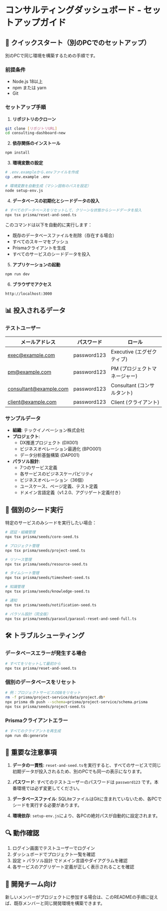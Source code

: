 # コンサルティングダッシュボード - セットアップガイド

## 🚀 クイックスタート（別のPCでのセットアップ）

別のPCで同じ環境を構築するための手順です。

### 前提条件
- Node.js 18以上
- npm または yarn
- Git

### セットアップ手順

1. **リポジトリのクローン**
```bash
git clone [リポジトリURL]
cd consulting-dashboard-new
```

2. **依存関係のインストール**
```bash
npm install
```

3. **環境変数の設定**
```bash
# .env.exampleから.envファイルを作成
cp .env.example .env

# 環境変数を自動生成（マシン固有のパスを設定）
node setup-env.js
```

4. **データベースの初期化とシードデータの投入**
```bash
# すべてのデータベースをリセットして、クリーンな状態からシードデータを投入
npx tsx prisma/reset-and-seed.ts
```

このコマンドは以下を自動的に実行します：
- 既存のデータベースファイルを削除（存在する場合）
- すべてのスキーマをプッシュ
- Prismaクライアントを生成
- すべてのサービスのシードデータを投入

5. **アプリケーションの起動**
```bash
npm run dev
```

6. **ブラウザでアクセス**
```
http://localhost:3000
```

## 📊 投入されるデータ

### テストユーザー
| メールアドレス | パスワード | ロール |
|---------------|----------|--------|
| exec@example.com | password123 | Executive (エグゼクティブ) |
| pm@example.com | password123 | PM (プロジェクトマネージャー) |
| consultant@example.com | password123 | Consultant (コンサルタント) |
| client@example.com | password123 | Client (クライアント) |

### サンプルデータ
- **組織**: テックイノベーション株式会社
- **プロジェクト**: 
  - DX推進プロジェクト (DX001)
  - ビジネスオペレーション最適化 (BPO001)
  - データ分析基盤構築 (DAP001)
- **パラソル設計**: 
  - 7つのサービス定義
  - 各サービスのビジネスケーパビリティ
  - ビジネスオペレーション（36個）
  - ユースケース、ページ定義、テスト定義
  - ドメイン言語定義（v1.2.0、アグリゲート定義付き）

## 🔧 個別のシード実行

特定のサービスのみシードを実行したい場合：

```bash
# 認証・組織管理
npx tsx prisma/seeds/core-seed.ts

# プロジェクト管理
npx tsx prisma/seeds/project-seed.ts

# リソース管理
npx tsx prisma/seeds/resource-seed.ts

# タイムシート管理
npx tsx prisma/seeds/timesheet-seed.ts

# 知識管理
npx tsx prisma/seeds/knowledge-seed.ts

# 通知
npx tsx prisma/seeds/notification-seed.ts

# パラソル設計（完全版）
npx tsx prisma/seeds/parasol/parasol-reset-and-seed-full.ts
```

## 🛠️ トラブルシューティング

### データベースエラーが発生する場合
```bash
# すべてをリセットして最初から
npx tsx prisma/reset-and-seed.ts
```

### 個別のデータベースをリセット
```bash
# 例：プロジェクトサービスのDBをリセット
rm -f prisma/project-service/data/project.db*
npx prisma db push --schema=prisma/project-service/schema.prisma
npx tsx prisma/seeds/project-seed.ts
```

### Prismaクライアントエラー
```bash
# すべてのクライアントを再生成
npm run db:generate
```

## 📝 重要な注意事項

1. **データの一貫性**: `reset-and-seed.ts`を実行すると、すべてのサービスで同じ初期データが投入されるため、別のPCでも同一の表示になります。

2. **パスワード**: すべてのテストユーザーのパスワードは `password123` です。本番環境では必ず変更してください。

3. **データベースファイル**: SQLiteファイルはGitに含まれていないため、各PCでシードを実行する必要があります。

4. **環境依存**: `setup-env.js`により、各PCの絶対パスが自動的に設定されます。

## 🔍 動作確認

1. ログイン画面でテストユーザーでログイン
2. ダッシュボードでプロジェクト一覧を確認
3. 設定 > パラソル設計 でドメイン言語やダイアグラムを確認
4. 各サービスのアグリゲート定義が正しく表示されることを確認

## 🤝 開発チーム向け

新しいメンバーがプロジェクトに参加する場合は、このREADMEの手順に従えば、既存メンバーと同じ開発環境を構築できます。